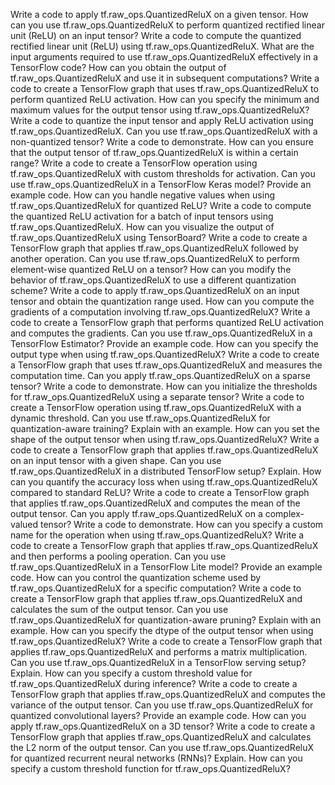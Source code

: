 Write a code to apply tf.raw_ops.QuantizedReluX on a given tensor.
How can you use tf.raw_ops.QuantizedReluX to perform quantized rectified linear unit (ReLU) on an input tensor?
Write a code to compute the quantized rectified linear unit (ReLU) using tf.raw_ops.QuantizedReluX.
What are the input arguments required to use tf.raw_ops.QuantizedReluX effectively in a TensorFlow code?
How can you obtain the output of tf.raw_ops.QuantizedReluX and use it in subsequent computations?
Write a code to create a TensorFlow graph that uses tf.raw_ops.QuantizedReluX to perform quantized ReLU activation.
How can you specify the minimum and maximum values for the output tensor using tf.raw_ops.QuantizedReluX?
Write a code to quantize the input tensor and apply ReLU activation using tf.raw_ops.QuantizedReluX.
Can you use tf.raw_ops.QuantizedReluX with a non-quantized tensor? Write a code to demonstrate.
How can you ensure that the output tensor of tf.raw_ops.QuantizedReluX is within a certain range?
Write a code to create a TensorFlow operation using tf.raw_ops.QuantizedReluX with custom thresholds for activation.
Can you use tf.raw_ops.QuantizedReluX in a TensorFlow Keras model? Provide an example code.
How can you handle negative values when using tf.raw_ops.QuantizedReluX for quantized ReLU?
Write a code to compute the quantized ReLU activation for a batch of input tensors using tf.raw_ops.QuantizedReluX.
How can you visualize the output of tf.raw_ops.QuantizedReluX using TensorBoard?
Write a code to create a TensorFlow graph that applies tf.raw_ops.QuantizedReluX followed by another operation.
Can you use tf.raw_ops.QuantizedReluX to perform element-wise quantized ReLU on a tensor?
How can you modify the behavior of tf.raw_ops.QuantizedReluX to use a different quantization scheme?
Write a code to apply tf.raw_ops.QuantizedReluX on an input tensor and obtain the quantization range used.
How can you compute the gradients of a computation involving tf.raw_ops.QuantizedReluX?
Write a code to create a TensorFlow graph that performs quantized ReLU activation and computes the gradients.
Can you use tf.raw_ops.QuantizedReluX in a TensorFlow Estimator? Provide an example code.
How can you specify the output type when using tf.raw_ops.QuantizedReluX?
Write a code to create a TensorFlow graph that uses tf.raw_ops.QuantizedReluX and measures the computation time.
Can you apply tf.raw_ops.QuantizedReluX on a sparse tensor? Write a code to demonstrate.
How can you initialize the thresholds for tf.raw_ops.QuantizedReluX using a separate tensor?
Write a code to create a TensorFlow operation using tf.raw_ops.QuantizedReluX with a dynamic threshold.
Can you use tf.raw_ops.QuantizedReluX for quantization-aware training? Explain with an example.
How can you set the shape of the output tensor when using tf.raw_ops.QuantizedReluX?
Write a code to create a TensorFlow graph that applies tf.raw_ops.QuantizedReluX on an input tensor with a given shape.
Can you use tf.raw_ops.QuantizedReluX in a distributed TensorFlow setup? Explain.
How can you quantify the accuracy loss when using tf.raw_ops.QuantizedReluX compared to standard ReLU?
Write a code to create a TensorFlow graph that applies tf.raw_ops.QuantizedReluX and computes the mean of the output tensor.
Can you apply tf.raw_ops.QuantizedReluX on a complex-valued tensor? Write a code to demonstrate.
How can you specify a custom name for the operation when using tf.raw_ops.QuantizedReluX?
Write a code to create a TensorFlow graph that applies tf.raw_ops.QuantizedReluX and then performs a pooling operation.
Can you use tf.raw_ops.QuantizedReluX in a TensorFlow Lite model? Provide an example code.
How can you control the quantization scheme used by tf.raw_ops.QuantizedReluX for a specific computation?
Write a code to create a TensorFlow graph that applies tf.raw_ops.QuantizedReluX and calculates the sum of the output tensor.
Can you use tf.raw_ops.QuantizedReluX for quantization-aware pruning? Explain with an example.
How can you specify the dtype of the output tensor when using tf.raw_ops.QuantizedReluX?
Write a code to create a TensorFlow graph that applies tf.raw_ops.QuantizedReluX and performs a matrix multiplication.
Can you use tf.raw_ops.QuantizedReluX in a TensorFlow serving setup? Explain.
How can you specify a custom threshold value for tf.raw_ops.QuantizedReluX during inference?
Write a code to create a TensorFlow graph that applies tf.raw_ops.QuantizedReluX and computes the variance of the output tensor.
Can you use tf.raw_ops.QuantizedReluX for quantized convolutional layers? Provide an example code.
How can you apply tf.raw_ops.QuantizedReluX on a 3D tensor?
Write a code to create a TensorFlow graph that applies tf.raw_ops.QuantizedReluX and calculates the L2 norm of the output tensor.
Can you use tf.raw_ops.QuantizedReluX for quantized recurrent neural networks (RNNs)? Explain.
How can you specify a custom threshold function for tf.raw_ops.QuantizedReluX?